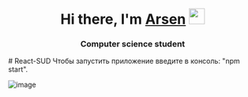 <h1 align="center">Hi there, I'm <a href="https://github.com/TokArsi" target="_blank">Arsen</a> 
<img src="https://github.com/blackcater/blackcater/raw/main/images/Hi.gif" height="32"/></h1>
<h3 align="center">Computer science student</h3>
# React-SUD
Чтобы запустить приложение введите в консоль: "npm start".

![image](https://github.com/TokArsi/React-SUD/assets/107765021/d6bd1fc9-958b-444d-a5f4-7fd424dd86c0)
